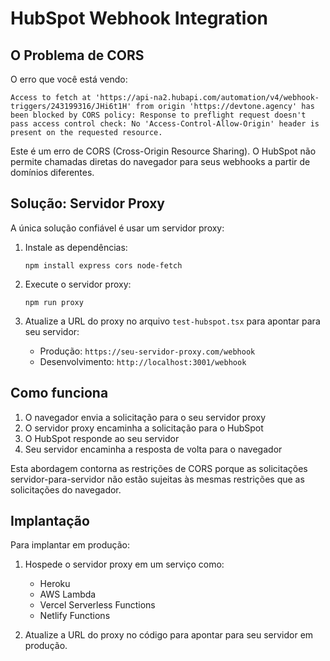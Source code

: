 # HubSpot Webhook Integration

## O Problema de CORS

O erro que você está vendo:

```
Access to fetch at 'https://api-na2.hubapi.com/automation/v4/webhook-triggers/243199316/JHi6t1H' from origin 'https://devtone.agency' has been blocked by CORS policy: Response to preflight request doesn't pass access control check: No 'Access-Control-Allow-Origin' header is present on the requested resource.
```

Este é um erro de CORS (Cross-Origin Resource Sharing). O HubSpot não permite chamadas diretas do navegador para seus webhooks a partir de domínios diferentes.

## Solução: Servidor Proxy

A única solução confiável é usar um servidor proxy:

1. Instale as dependências:
   ```
   npm install express cors node-fetch
   ```

2. Execute o servidor proxy:
   ```
   npm run proxy
   ```

3. Atualize a URL do proxy no arquivo `test-hubspot.tsx` para apontar para seu servidor:
   - Produção: `https://seu-servidor-proxy.com/webhook`
   - Desenvolvimento: `http://localhost:3001/webhook`

## Como funciona

1. O navegador envia a solicitação para o seu servidor proxy
2. O servidor proxy encaminha a solicitação para o HubSpot
3. O HubSpot responde ao seu servidor
4. Seu servidor encaminha a resposta de volta para o navegador

Esta abordagem contorna as restrições de CORS porque as solicitações servidor-para-servidor não estão sujeitas às mesmas restrições que as solicitações do navegador.

## Implantação

Para implantar em produção:

1. Hospede o servidor proxy em um serviço como:
   - Heroku
   - AWS Lambda
   - Vercel Serverless Functions
   - Netlify Functions

2. Atualize a URL do proxy no código para apontar para seu servidor em produção.